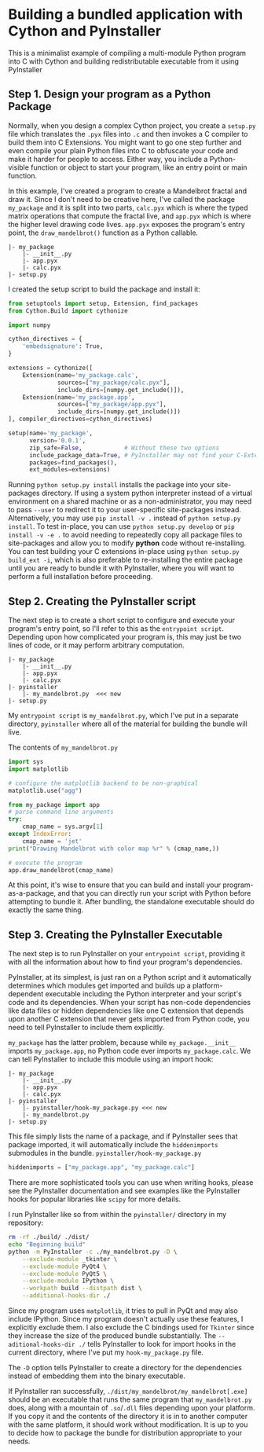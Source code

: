# Building a bundled application with Cython and PyInstaller
This is a minimalist example of compiling a multi-module Python program into C with Cython and building redistributable executable from it using PyInstaller

## Step 1. Design your program as a Python Package
Normally, when you design a complex Cython project, you create a `setup.py` file which translates the `.pyx` files into `.c` and then invokes a C compiler to build them into C Extensions. You might want to go one step further and even compile your plain Python files into C to obfuscate your code and make it harder for people to access. Either way, you include a Python-visible function or object to start your program, like an entry point or main function.

In this example, I've created a program to create a Mandelbrot fractal and draw it. Since I don't need to be creative here, I've called the package `my_package` and it is split into two parts, `calc.pyx` which is where the typed matrix operations that compute the fractal live, and `app.pyx` which is where the higher level drawing code lives. `app.pyx` exposes the program's entry point, the `draw_mandelbrot()` function as a Python callable.
```
|- my_package
    |- __init__.py
    |- app.pyx
    |- calc.pyx
|- setup.py
```
I created the setup script to build the package and install it:
```python
from setuptools import setup, Extension, find_packages
from Cython.Build import cythonize

import numpy

cython_directives = {
    'embedsignature': True,
}

extensions = cythonize([
    Extension(name='my_package.calc',
              sources=["my_package/calc.pyx"],
              include_dirs=[numpy.get_include()]),
    Extension(name='my_package.app',
              sources=["my_package/app.pyx"],
              include_dirs=[numpy.get_include()])
], compiler_directives=cython_directives)

setup(name='my_package',
      version='0.0.1',
      zip_safe=False,            # Without these two options
      include_package_data=True, # PyInstaller may not find your C-Extensions
      packages=find_packages(),
      ext_modules=extensions)
```

Running `python setup.py install` installs the package into your site-packages directory. If using a system python interpreter instead of a virtual environment on a shared machine or as a non-administrator, you may need to pass `--user` to redirect it to your user-specific site-packages instead. Alternatively, you may use `pip install -v .` instead of `python setup.py install`. To test in-place, you can use `python setup.py develop` or `pip install -v -e .` to avoid needing to repeatedly copy all package files to site-packages and allow you to modify **python** code without re-installing. You can test building your C extensions in-place using `python setup.py build_ext -i`, which is also preferable to re-installing the entire package until you are ready to bundle it with PyInstaller, where you will want to perform a full installation before proceeding.

## Step 2. Creating the PyInstaller script
The next step is to create a short script to configure and execute your program's entry point, so I'll refer to this as the `entrypoint script`. Depending upon how complicated your program is, this may just be two lines of code, or it may perform arbitrary computation.

```
|- my_package
    |- __init__.py
    |- app.pyx
    |- calc.pyx
|- pyinstaller
    |- my_mandelbrot.py  <<< new
|- setup.py
```

My `entrypoint script` is `my_mandelbrot.py`, which I've put in a separate directory, `pyinstaller` where all of the material for building the bundle will live.

The contents of `my_mandelbrot.py`
```python
import sys
import matplotlib

# configure the matplotlib backend to be non-graphical
matplotlib.use("agg")

from my_package import app
# parse command line arguments
try:
    cmap_name = sys.argv[1]
except IndexError:
    cmap_name = 'jet'
print("Drawing Mandelbrot with color map %r" % (cmap_name,))

# execute the program
app.draw_mandelbrot(cmap_name)
```

At this point, it's wise to ensure that you can build and install your program-as-a-package, and that you can directly run your script with Python before attempting to bundle it. After bundling, the standalone executable should do exactly the same thing.

## Step 3. Creating the PyInstaller Executable
The next step is to run PyInstaller on your `entrypoint script`, providing it with all the information about how to find your program's dependencies. 

PyInstaller, at its simplest, is just ran on a Python script and it automatically determines which modules get imported and builds up a platform-dependent executable including the Python interpreter and your script's code and its dependencies. When your script has non-code dependencies like data files or hidden dependencies like one C extension that depends upon another C extension that never gets imported from Python code, you need to tell PyInstaller to include them explicitly.

`my_package` has the latter problem, because while `my_package.__init__` imports `my_package.app`, no Python code ever imports `my_package.calc`. We can tell PyInstaller to include this module using an import hook:

```
|- my_package
    |- __init__.py
    |- app.pyx
    |- calc.pyx
|- pyinstaller
    |- pyinstaller/hook-my_package.py <<< new
    |- my_mandelbrot.py
|- setup.py
```

This file simply lists the name of a package, and if PyInstaller sees that package imported, it will automatically include the `hiddenimports` submodules in the bundle.
`pyinstaller/hook-my_package.py`
```python
hiddenimports = ["my_package.app", "my_package.calc"]
```
There are more sophisticated tools you can use when writing hooks, please see the PyInstaller documentation and see examples like the PyInstaller hooks for popular libraries like `scipy` for more details.

I run PyInstaller like so from within the `pyinstaller/` directory in my repository:

```bash
rm -rf ./build/ ./dist/
echo "Beginning build"
python -m PyInstaller -c ./my_mandelbrot.py -D \
    --exclude-module _tkinter \
    --exclude-module PyQt4 \
    --exclude-module PyQt5 \
    --exclude-module IPython \
    --workpath build --distpath dist \
    --additional-hooks-dir ./
```
Since my program uses `matplotlib`, it tries to pull in PyQt and may also include IPython. Since my program doesn't actually use these features, I explicitly exclude them. I also exclude the C bindings used for `Tkinter` since they increase the size of the produced bundle substantially. The `--aditional-hooks-dir ./` tells PyInstaller to look for import hooks in the current directory, where I've put my `hook-my_package.py` file.

The `-D` option tells PyInstaller to create a directory for the dependencies instead of embedding them into the binary executable.

If PyInstaller ran successfully, `./dist/my_mandelbrot/my_mandelbrot[.exe]` should be an executable that runs the same program that `my_mandelbrot.py` does, along with a mountain of `.so`/`.dll` files depending upon your platform. If you copy it and the contents of the directory it is in to another computer with the same platform, it should work without modification. It is up to you to decide how to package the bundle for distribution appropriate to your needs. 
